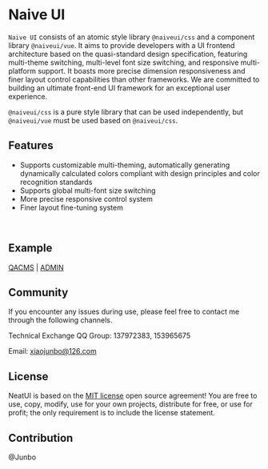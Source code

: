 # Naive UI

<p><code>Naive UI</code> consists of an atomic style library <code>@naiveui/css</code> and a component library <code>@naiveui/vue</code>. It aims to provide developers with a UI frontend architecture based on the quasi-standard design specification, featuring multi-theme switching, multi-level font size switching, and responsive multi-platform support. It boasts more precise dimension responsiveness and finer layout control capabilities than other frameworks. We are committed to building an ultimate front-end UI framework for an exceptional user experience.</p>
<p><code>@naiveui/css</code> is a pure style library that can be used independently, but <code>@naiveui/vue</code> must be used based on <code>@naiveui/css</code>.</p>

## Features

- Supports customizable multi-theming, automatically generating dynamically calculated colors compliant with design principles and color recognition standards
- Supports global multi-font size switching
- More precise responsive control system
- Finer layout fine-tuning system

<br/>

## Example

[QACMS](https://qacms.fekit.cn/) | [ADMIN](https://case.fekit.cn/aa/)

## Community

If you encounter any issues during use, please feel free to contact me through the following channels.

Technical Exchange QQ Group: 137972383, 153965675

Email: xiaojunbo@126.com

## License

NeatUI is based on the [MIT license](https://opensource.org/license/MIT) open source agreement! You are free to use, copy, modify, use for your own projects, distribute for free, or use for profit; the only requirement is to include the license statement.

## Contribution

@Junbo